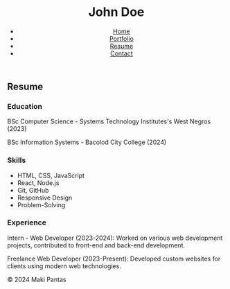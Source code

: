 <!DOCTYPE html>
<html lang="en">
<head>
    <meta charset="UTF-8">
    <meta name="viewport" content="width=device-width, initial-scale=1.0">
    <title>Resume - Maki Hero Pantas</title>
    <link rel="stylesheet" href="styles.css">
</head>
<body>
    <header>
        <h1>John Doe</h1>
        <nav>
            <ul>
                <li><a href="index.html">Home</a></li>
                <li><a href="portfolio.html">Portfolio</a></li>
                <li><a href="resume.html">Resume</a></li>
                <li><a href="contact.html">Contact</a></li>
            </ul>
        </nav>
    </header>
    <main>
        <section id="resume">
            <h2>Resume</h2>
            <h3>Education</h3>
            <p>BSc Computer Science - Systems Technology Institutes's West Negros (2023)</p>
            <p>BSc Information Systems - Bacolod City College (2024)</p>
            <h3>Skills</h3>
            <ul>
                <li>HTML, CSS, JavaScript</li>
                <li>React, Node.js</li>
                <li>Git, GitHub</li>
                <li>Responsive Design</li>
                <li>Problem-Solving</li>
            </ul>
            <h3>Experience</h3>
            <p>Intern - Web Developer (2023-2024): Worked on various web development projects, contributed to front-end and back-end development.</p>
            <p>Freelance Web Developer (2023-Present): Developed custom websites for clients using modern web technologies.</p>
        </section>
    </main>
    <footer>
        <p>&copy; 2024 Maki Pantas</p>
    </footer>
</body>
</html>



